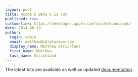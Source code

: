 ```yaml
---
layout: post
title: Xcode 6 Beta 6 is out
published: true
custom-link: https://developer.apple.com/xcode/downloads/
date: 2014-08-19
author:
  login: admin
  email: matthew@idlefusion.com
  display_name: Matthew Strickland
  first_name: Matthew
  last_name: Strickland
---
```

The latest bits are available as well as updated [documentation](https://developer.apple.com/devcenter/download.action?path=/Developer_Tools/xcode_6_beta_6_gl2i5q/xcode_6__beta_6_release_notes.pdf).
